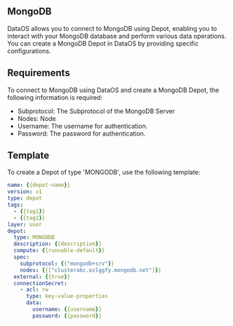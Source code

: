 ## MongoDB

DataOS allows you to connect to MongoDB using Depot, enabling you to interact with your MongoDB database and perform various data operations. You can create a MongoDB Depot in DataOS by providing specific configurations.

## Requirements

To connect to MongoDB using DataOS and create a MongoDB Depot, the following information is required:

- Subprotocol: The Subprotocol of the MongoDB Server
- Nodes: Node
- Username: The username for authentication.
- Password: The password for authentication.

## Template

To create a Depot of type 'MONGODB', use the following template:

```yaml
name: {{depot-name}}
version: v1
type: depot
tags:
  - {{tag1}}
  - {{tag2}}
layer: user
depot:
  type: MONGODB                                 
  description: {{description}}
  compute: {{runnable-default}}
  spec:                                          
    subprotocol: {{"mongodb+srv"}}
    nodes: {{["clusterabc.ezlggfy.mongodb.net"]}}
  external: {{true}}
  connectionSecret:                              
    - acl: rw
      type: key-value-properties
      data:
        username: {{username}}
        password: {{password}}
```

